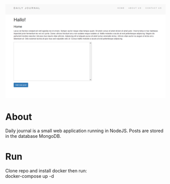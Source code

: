 ![Daily Journal](/daily_journal.png "Daily Journal")
<!-- ABOUT THE PROJECT -->
# About
Daily journal is a small web application running in NodeJS. Posts are stored in the database MongoDB.
<!-- Run -->
# Run
Clone repo and install docker then run:<br> 
docker-compose up -d